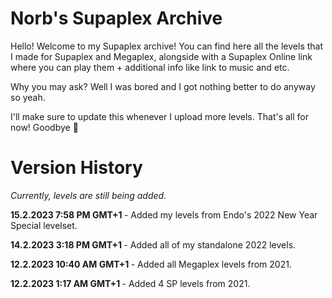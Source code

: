 <h1>Norb's Supaplex Archive</h1>
<p>Hello! Welcome to my Supaplex archive!
You can find here all the levels that I made for Supaplex and Megaplex, alongside with a Supaplex Online link where you can play them + additional info like link to music and etc.</p>
<p>Why you may ask? Well I was bored and I got nothing better to do anyway so yeah.</p>


<p>I'll make sure to update this whenever I upload more levels.
That's all for now! Goodbye 👋</p>

<h1>Version History</h1>
<p><i>Currently, levels are still being added.</i></p>
<p>
<b>15.2.2023 7:58 PM GMT+1 </b> - Added my levels from Endo's 2022 New Year Special levelset.

<b>14.2.2023 3:18 PM GMT+1 </b> - Added all of my standalone 2022 levels.

<b>12.2.2023 10:40 AM GMT+1 </b> - Added all Megaplex levels from 2021.

<b>12.2.2023 1:17 AM GMT+1 </b> - Added 4 SP levels from 2021.
</p>
